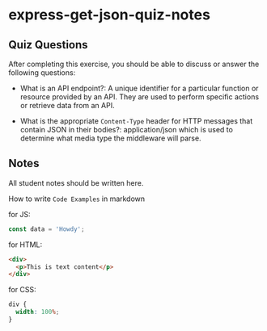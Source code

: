 # express-get-json-quiz-notes

## Quiz Questions

After completing this exercise, you should be able to discuss or answer the following questions:

- What is an API endpoint?: A unique identifier for a particular function or resource provided by an API. They are used to perform specific actions or retrieve data from an API.

- What is the appropriate `Content-Type` header for HTTP messages that contain JSON in their bodies?: application/json which is used to determine what media type the middleware will parse.

## Notes

All student notes should be written here.

How to write `Code Examples` in markdown

for JS:

```javascript
const data = 'Howdy';
```

for HTML:

```html
<div>
  <p>This is text content</p>
</div>
```

for CSS:

```css
div {
  width: 100%;
}
```
